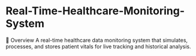 # Real-Time-Healthcare-Monitoring-System

🚀 Overview
A real-time healthcare data monitoring system that simulates, processes, and stores patient vitals for live tracking and historical analysis.<br>
